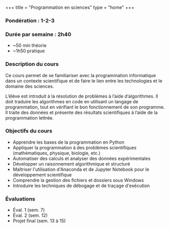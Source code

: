 +++
title = "Programmation en sciences"
type = "home"
+++


### Pondération : 1-2-3

### Durée par semaine : 2h40
 - ~50 min théorie 
 - ~1h50 pratique

### Description du cours

Ce cours permet de se familiariser avec la programmation informatique dans un contexte scientifique et de faire le lien entre les technologies et le domaine des sciences.

L’élève est introduit à la résolution de problèmes à l’aide d’algorithmes. Il doit traduire les algorithmes en code en utilisant un langage de programmation, tout en vérifiant le bon fonctionnement de son programme. Il traite des données et présente des résultats scientifiques à l’aide de la programmation lettrée.

### Objectifs du cours

- Apprendre les bases de la programmation en Python
- Appliquer la programmation à des problèmes scientifiques (mathématiques, physique, biologie, etc.)
- Automatiser des calculs et analyser des données expérimentales
- Développer un raisonnement algorithmique et structuré
- Maîtriser l'utilisation d'Anaconda et de Jupyter Notebook pour le développement scientifique
- Comprendre la gestion des fichiers et dossiers sous Windows
- Introduire les techniques de débogage et de traçage d'exécution

### Évaluations

- Éval. 1 (sem. 7)
- Éval. 2 (sem. 12)
- Projet final (sem. 13 à 15)